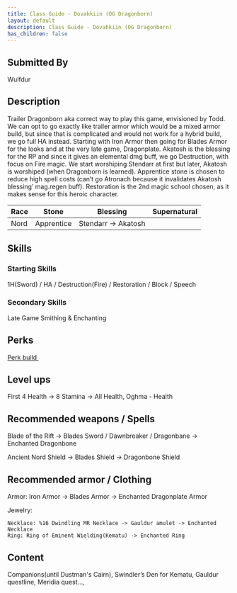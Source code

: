 ```yaml
---
title: Class Guide - Dovahkiin (OG Dragonborn)
layout: default
description: Class Guide - Dovahkiin (OG Dragonborn)
has_children: false
---
```



## Submitted By

Wulfdur

## Description

Trailer Dragonborn aka correct way to play this game, envisioned by Todd. We can opt to go exactly like trailer armor which would be a mixed armor build, but since that is complicated and would not work for a hybrid build, we go full HA instead. Starting with Iron Armor then going for Blades Armor for the looks and at the very late game, Dragonplate. Akatosh is the blessing for the RP and since it gives an elemental dmg buff, we go Destruction, with focus on Fire magic. We start worshiping Stendarr at first but later, Akatosh is worshiped (when Dragonborn is learned). Apprentice stone is chosen to reduce high spell costs (can’t go Atronach because it invalidates Akatosh blessing’ mag.regen buff). Restoration is the 2nd magic school chosen, as it makes sense for this heroic character.


Race | Stone | Blessing | Supernatural
|--|--|--|--|
 Nord | Apprentice | Stendarr -> Akatosh

## Skills

### Starting Skills

1H(Sword) / HA / Destruction(Fire) / Restoration / Block / Speech

### Secondary Skills

Late Game Smithing & Enchanting

## Perks

<a href="https://banananaut.github.io/NannerPlanner/?p=1&b=AgEAAAEmHQAIBQVLBUtLClAFBQVLBUtLBTIPEAYBAQAAAA-AAADgBagAA-4AAAABwB9gD0NAAAIFAAAA" target="_blank" rel="noopener noreferrer">Perk build <svg viewBox="0 0 24 24" aria-labelledby="svg-external-link-title" width="1em" height="1em"><use xlink:href="#svg-external-link"></use></svg></a>

## Level ups

First 4 Health -> 8 Stamina -> All Health, Oghma - Health

## Recommended weapons / Spells

Blade of the Rift -> Blades Sword / Dawnbreaker / Dragonbane -> Enchanted Dragonbone 

Ancient Nord Shield -> Blades Shield -> Dragonbone Shield

## Recommended armor / Clothing

Armor: Iron Armor -> Blades Armor -> Enchanted Dragonplate Armor

Jewelry:

	Necklace: %16 Dwindling MR Necklace -> Gauldur amulet -> Enchanted Necklace
	Ring: Ring of Eminent Wielding(Kematu) -> Enchanted Ring

## Content 

Companions(until Dustman's Cairn), Swindler’s Den for Kematu, Gauldur questline, Meridia quest…,
